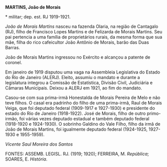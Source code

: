 **MARTINS, João de Morais**

\* militar; dep. est. RJ 1919-1921.

*João de Morais Martins* nasceu na fazenda Olaria, na região de
Cantagalo (RJ), filho de Francisco Lopes Martins e de Felizarda de
Morais Martins. Seu pai pertencia a uma família de proprietários rurais,
da mesma forma que sua mãe, filha do rico cafeicultor João Antônio de
Morais, barão das Duas Barras.

João de Morais Martins ingressou no Exército e alcançou a patente de
coronel.

Em janeiro de 1919 disputou uma vaga na Assembleia Legislativa do Estado
do Rio de Janeiro (ALERJ). Eleito, assumiu o mandato e durante a
legislatura integrou a Comissão de Estatística, Divisão Civil,
Judiciária e Câmaras Municipais. Deixou a ALERJ em 1921, ao fim do
mandato.

Casou-se com sua prima-irmã Honestalda de Morais Pereira de Melo e não
teve filhos. O casal era padrinho do filho de uma prima-irmã, Raul de
Morais Veiga, que foi deputado federal (1909-1917 e 1927-1930) e
presidente do estado do Rio de Janeiro (1918-1922). José de Morais,
filho de outro primo-irmão, foi várias vezes deputado estadual e também
deputado federal (1918-1920 e 1924-1930). O sobrinho Galdino do Vale
Filho, filho da irmã de João de Morais Martins, foi igualmente deputado
federal (1924-1925, 1927-1930 e 1955-1959).

*Vicente Saul Moreira dos Santos*

FONTES: ASSEMB. LEGISL. RJ. (1919; 1920); FERREIRA, M. *República*;
SOARES, E. *História*.
